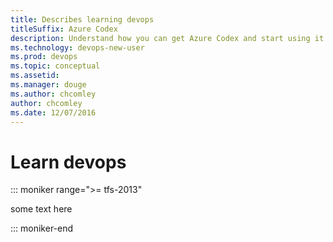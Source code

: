 ```yaml
---
title: Describes learning devops
titleSuffix: Azure Codex
description: Understand how you can get Azure Codex and start using it for free 
ms.technology: devops-new-user 
ms.prod: devops
ms.topic: conceptual
ms.assetid:  
ms.manager: douge
ms.author: chcomley
author: chcomley
ms.date: 12/07/2016
---
```



# Learn devops

::: moniker range=">= tfs-2013"

some text here

::: moniker-end